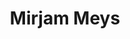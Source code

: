 ---
title: "Mirjam Meys"
presenter_id: mirjam_meys
position: Special volunteer
start_date: 2008
end_date: 2008
email: 
phone: 
photo: assets/images/DSCF0002.JPG
status: former
layout: member 
---